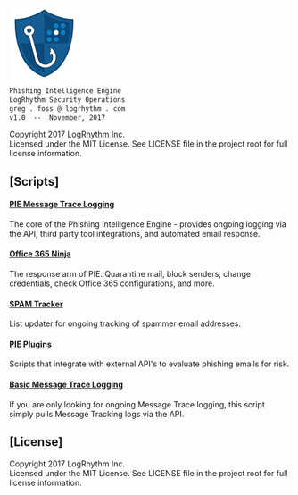 <img align="center" src="/images/PIE-Logo.png" width="125px" alt="PIE">

    Phishing Intelligence Engine
    LogRhythm Security Operations
    greg . foss @ logrhythm . com
    v1.0  --  November, 2017

Copyright 2017 LogRhythm Inc.   
Licensed under the MIT License. See LICENSE file in the project root for full license information.


## [Scripts]

#### [PIE Message Trace Logging](/Scripts/PIE_Message-Trace-Logging/)

The core of the Phishing Intelligence Engine - provides ongoing logging via the API, third party tool integrations, and automated email response.

#### [Office 365 Ninja](/Scripts/O365-Ninja/)

The response arm of PIE. Quarantine mail, block senders, change credentials, check Office 365 configurations, and more.

#### [SPAM Tracker](/Scripts/Spam-Tracker/)

List updater for ongoing tracking of spammer email addresses.

#### [PIE Plugins](/Scripts/PIE_Message-Trace-Logging/plugins/)

Scripts that integrate with external API's to evaluate phishing emails for risk.

#### [Basic Message Trace Logging](/Scripts/Basic_Message-Trace-Logging/)

If you are only looking for ongoing Message Trace logging, this script simply pulls Message Tracking logs via the API.


## [License]

Copyright 2017 LogRhythm Inc.   
Licensed under the MIT License. See LICENSE file in the project root for full license information.
